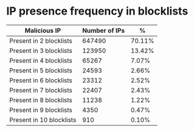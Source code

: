 # IP presence frequency in blocklists
| Malicious IP | Number of IPs | % |
|----|----|----|
| Present in 2 blocklists | 647490 | 70.11% |
| Present in 3 blocklists | 123950 | 13.42% |
| Present in 4 blocklists | 65267 | 7.07% |
| Present in 5 blocklists | 24593 | 2.66% |
| Present in 6 blocklists | 23312 | 2.52% |
| Present in 7 blocklists | 22407 | 2.43% |
| Present in 8 blocklists | 11238 | 1.22% |
| Present in 9 blocklists | 4350 | 0.47% |
| Present in 10 blocklists | 910 | 0.10% |
